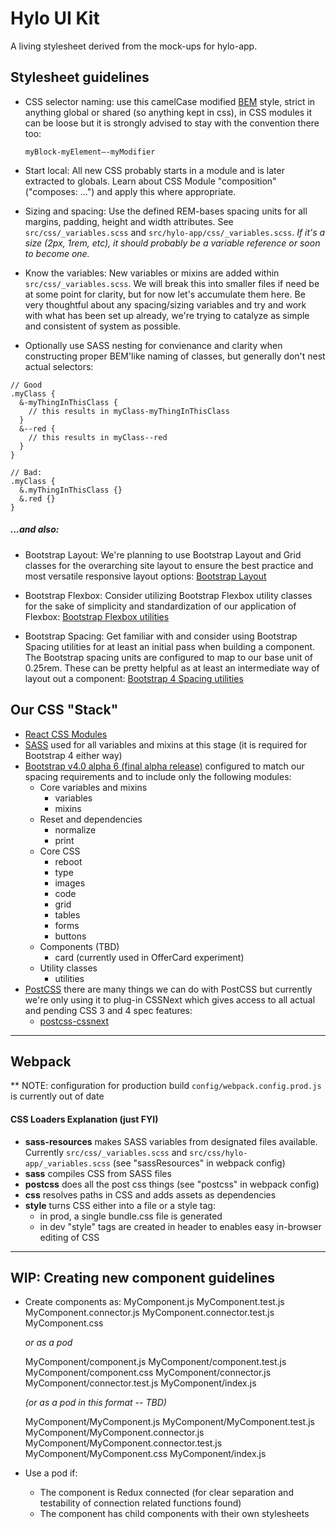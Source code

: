 # Hylo UI Kit

A living stylesheet derived from the mock-ups for hylo-app.

## Stylesheet guidelines

* CSS selector naming: use this camelCase modified [BEM](http://getbem.com) style, strict in anything global or shared (so anything kept in css), in CSS modules it can be loose but it is strongly advised to stay with the convention there too:

  ``myBlock-myElement—-myModifier``

* Start local: All new CSS probably starts in a module and is later extracted to globals. Learn about CSS Module "composition" ("composes: ...") and apply this where appropriate.

* Sizing and spacing: Use the defined REM-bases spacing units for all margins, padding, height and width attributes. See ``src/css/_variables.scss`` and ``src/hylo-app/css/_variables.scss``. _If it's a size (2px, 1rem, etc), it should probably be a variable reference or soon to become one._

* Know the variables: New variables or mixins are added within ``src/css/_variables.scss``. We will break this into smaller files if need be at some point for clarity, but for now let's accumulate them here. Be very thoughtful about any spacing/sizing variables and try and work with what has been set up already, we're trying to catalyze as simple and consistent of system as possible.

* Optionally use SASS nesting for convienance and clarity when constructing proper BEM'like naming of classes, but generally don't nest actual selectors:

````
// Good
.myClass {
  &-myThingInThisClass {
    // this results in myClass-myThingInThisClass
  }
  &--red {
    // this results in myClass--red
  }
}

// Bad:
.myClass {
  &.myThingInThisClass {}
  &.red {}
}
````

##### ...and also:
* Bootstrap Layout: We're planning to use Bootstrap Layout and Grid classes for the overarching site layout to ensure the best practice and most versatile responsive layout options:
[Bootstrap Layout](http://v4-alpha.getbootstrap.com/layout/grid)

* Bootstrap Flexbox: Consider utilizing Bootstrap Flexbox utility classes for the sake of simplicity and standardization of our application of Flexbox: [Bootstrap Flexbox utilities](https://v4-alpha.getbootstrap.com/utilities/flexbox/)

* Bootstrap Spacing: Get familiar with and consider using Bootstrap Spacing utilities for at least an initial pass when building a component. The Bootstrap spacing units are configured to map to our base unit of 0.25rem. These can be pretty helpful as at least an intermediate way of layout out a component:
[Bootstrap 4 Spacing utilities](https://v4-alpha.getbootstrap.com/utilities/spacing)

## Our CSS "Stack"

- [React CSS Modules](https://github.com/gajus/react-css-modules)
- [SASS](http://sass-lang.com/) used for all variables and mixins at this stage (it is required for Bootstrap 4 either way)
- [Bootstrap v4.0 alpha 6 (final alpha release)](https://v4-alpha.getbootstrap.com) configured to match our spacing requirements and to include only the following modules:
  - Core variables and mixins
    - variables
    - mixins
  - Reset and dependencies
    - normalize
    - print
  - Core CSS
    - reboot
    - type
    - images
    - code
    - grid
    - tables
    - forms
    - buttons
  - Components (TBD)
    - card (currently used in OfferCard experiment)
  - Utility classes
    - utilities
- [PostCSS](https://github.com/postcss/postcss) there are many things we can do with PostCSS but currently we're only using it to plug-in CSSNext which gives access to all actual and pending CSS 3 and 4 spec features:
  - [postcss-cssnext](http://cssnext.io/)

---

## Webpack

** NOTE: configuration for production build ``config/webpack.config.prod.js`` is currently out of date

#### CSS Loaders Explanation (just FYI)
* **sass-resources** makes SASS variables from designated files available. Currently ``src/css/_variables.scss`` and ``src/css/hylo-app/_variables.scss`` (see "sassResources" in webpack config)
* **sass** compiles CSS from SASS files
* **postcss** does all the post css things (see "postcss" in webpack config)
* **css** resolves paths in CSS and adds assets as dependencies
* **style** turns CSS either into a file or a style tag:
  - in prod, a single bundle.css file is generated
  - in dev "style" tags are created in header to enables easy in-browser editing of CSS

---

## WIP: Creating new component guidelines

* Create components as:
    MyComponent.js
    MyComponent.test.js
    MyComponent.connector.js
    MyComponent.connector.test.js
    MyComponent.css

    _or as a pod_

    MyComponent/component.js
    MyComponent/component.test.js    
    MyComponent/component.css
    MyComponent/connector.js
    MyComponent/connector.test.js
    MyComponent/index.js

    _(or as a pod in this format -- TBD)_

    MyComponent/MyComponent.js
    MyComponent/MyComponent.test.js
    MyComponent/MyComponent.connector.js
    MyComponent/MyComponent.connector.test.js
    MyComponent/MyComponent.css
    MyComponent/index.js

* Use a pod if:
  * The component is Redux connected (for clear separation and testability of connection related functions found)
  * The component has child components with their own stylesheets
